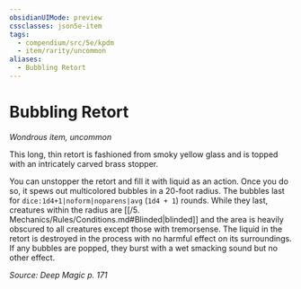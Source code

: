 ```yaml
---
obsidianUIMode: preview
cssclasses: json5e-item
tags:
  - compendium/src/5e/kpdm
  - item/rarity/uncommon
aliases:
  - Bubbling Retort
---
```

# Bubbling Retort
*Wondrous item, uncommon*  


This long, thin retort is fashioned from smoky yellow glass and is topped with an intricately carved brass stopper.

You can unstopper the retort and fill it with liquid as an action. Once you do so, it spews out multicolored bubbles in a 20-foot radius. The bubbles last for `dice:1d4+1|noform|noparens|avg` (`1d4 + 1`) rounds. While they last, creatures within the radius are [[/5. Mechanics/Rules/Conditions.md#Blinded\|blinded]] and the area is heavily obscured to all creatures except those with tremorsense. The liquid in the retort is destroyed in the process with no harmful effect on its surroundings. If any bubbles are popped, they burst with a wet smacking sound but no other effect.

*Source: Deep Magic p. 171*
